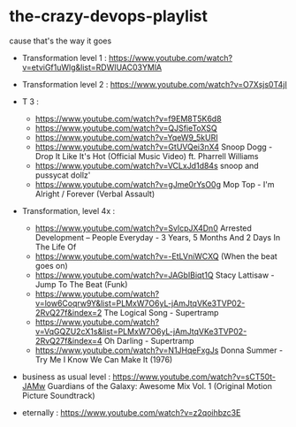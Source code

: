 # the-crazy-devops-playlist

cause that's the way it goes

* Transformation level 1 : https://www.youtube.com/watch?v=etviGf1uWlg&list=RDWIUAC03YMlA
* Transformation level 2 : https://www.youtube.com/watch?v=O7Xsjs0T4jI
* T 3 : 
  * https://www.youtube.com/watch?v=f9EM8T5K6d8
  * https://www.youtube.com/watch?v=QJSfieToXSQ
  * https://www.youtube.com/watch?v=YqeW9_5kURI
  * https://www.youtube.com/watch?v=GtUVQei3nX4 Snoop Dogg - Drop It Like It's Hot (Official Music Video) ft. Pharrell Williams
  * https://www.youtube.com/watch?v=VCLxJd1d84s snoop and pussycat dollz'
  * https://www.youtube.com/watch?v=gJme0rYsO0g Mop Top - I'm Alright / Forever (Verbal Assault)
* Transformation, level 4x :
  * https://www.youtube.com/watch?v=SvlcpJX4Dn0 Arrested Development ‎– People Everyday - 3 Years, 5 Months And 2 Days In The Life Of
  * https://www.youtube.com/watch?v=-EtLVniWCXQ (When the beat goes on)
  * https://www.youtube.com/watch?v=JAGbIBiqt1Q Stacy Lattisaw - Jump To The Beat (Funk)
  * https://www.youtube.com/watch?v=low6Coqrw9Y&list=PLMxW7O6yL-jAmJtqVKe3TVP02-2RvQ27f&index=2 The Logical Song - Supertramp
  * https://www.youtube.com/watch?v=VqGQZU2cX1s&list=PLMxW7O6yL-jAmJtqVKe3TVP02-2RvQ27f&index=4 Oh Darling - Supertramp
  * https://www.youtube.com/watch?v=N1JHqeFxgJs Donna Summer - Try Me I Know We Can Make It (1976)
* business as usual level : https://www.youtube.com/watch?v=sCT50t-JAMw Guardians of the Galaxy: Awesome Mix Vol. 1 (Original Motion Picture Soundtrack)
  
* eternally : https://www.youtube.com/watch?v=z2qoihbzc3E


